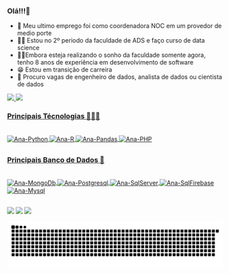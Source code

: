 ### Olá!!!👋

- 🔭 Meu ultimo emprego foi como coordenadora NOC em um provedor de medio porte 
- 👩‍🎓 Estou no 2º periodo da faculdade de ADS e faço curso de data science
- 👩‍💻Embora esteja realizando o sonho da faculdade somente agora, tenho 8 anos de experiência em desenvolvimento de software
- 😁 Estou em transição de carreira
- 🤔 Procuro vagas de engenheiro de dados, analista de dados ou cientista de dados 
<div>
  <a href="https://beacons.ai/Ana-Cristina-Bon">
  <img height="180em" src="https://github-readme-stats.vercel.app/api?username=Ana-Cristina-Bon&show_icons=true&theme=dark&include_all_commits=true&count_private=true"/>
  <img height="180em" src="https://github-readme-stats.vercel.app/api/top-langs/?username=Ana-Cristina-Bon&layout=compact&langs_count=16&theme=dark"/>
</div>
  
  ### Principais Técnologias 👩🏾‍🎓
  <div style="display: inline_block"><br>
    <img align="center" alt="Ana-Python" height="60" width="50"src="https://cdn.jsdelivr.net/gh/devicons/devicon/icons/python/python-original-wordmark.svg">
    <img align="center" alt="Ana-R" height="60" width="50"src="https://cdn.jsdelivr.net/gh/devicons/devicon/icons/r/r-original.svg">
    <img align="center" alt="Ana-Pandas" height="60" width="50"src="https://cdn.jsdelivr.net/gh/devicons/devicon/icons/pandas/pandas-original-wordmark.svg">
    <img align="center" alt="Ana-PHP" height="60" width="50"src="https://cdn.jsdelivr.net/gh/devicons/devicon/icons/php/php-original.svg">
   </div>
  
  ##
  
  ### Principais Banco de Dados 🎲
  <div style="display: inline_block"><br>
    <img align="center" alt="Ana-MongoDb" height="60" width="50" src="https://cdn.jsdelivr.net/gh/devicons/devicon/icons/mongodb/mongodb-original-wordmark.svg" />
    <img align="center" alt="Ana-Postgresql" height="60" width="50"src="https://cdn.jsdelivr.net/gh/devicons/devicon/icons/postgresql/postgresql-original-wordmark.svg">
    <img align="center" alt="Ana-SqlServer" height="60" width="50"src="https://cdn.jsdelivr.net/gh/devicons/devicon/icons/microsoftsqlserver/microsoftsqlserver-plain-wordmark.svg">
    <img align="center" alt="Ana-SqlFirebase" height="60" width="50" src="https://cdn.jsdelivr.net/gh/devicons/devicon/icons/firebase/firebase-plain-wordmark.svg" />
    <img align="center" alt="Ana-Mysql" height="60" width="50"src="https://cdn.jsdelivr.net/gh/devicons/devicon/icons/mysql/mysql-original-wordmark.svg">
 </div>
 
  ##
  
<div>
  
  <a href="https://api.whatsapp.com/send?phone=5517996737711" target="_blank"><img src="https://img.shields.io/badge/WhatsApp-25D366?style=for-the-badge&logo=whatsapp&logoColor=white" target="_blank"></a>
  <a href = "mailto:anabon2@hotmail.com"><img src="https://img.shields.io/badge/Gmail-D14836?style=for-the-badge&logo=gmail&logoColor=white" target="_blank"></a>
  <a href="https://www.linkedin.com/in/ana-bon-536b6877/" target="_blank"><img src="https://img.shields.io/badge/-LinkedIn-%230077B5?style=for-the-badge&logo=linkedin&logoColor=white" target="_blank"></a>   
</div>

![Snake animation](https://github.com/Ana-Cristina-Bon/Ana-Cristina-Bon/blob/output/github-contribution-grid-snake.svg)

